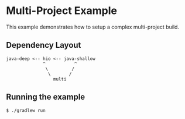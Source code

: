 # Multi-Project Example

This example demonstrates how to setup a complex multi-project build.

## Dependency Layout

```
java-deep <-- hio <-- java-shallow
              ^           ^
               \         /
                \       /
                  multi
```

## Running the example

```
$ ./gradlew run
```
